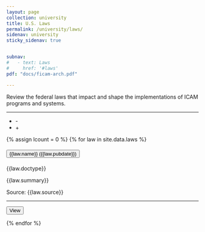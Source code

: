 ```yaml
---
layout: page
collection: university
title: U.S. Laws
permalink: /university/laws/
sidenav: university
sticky_sidenav: true


subnav:
#   - text: Laws
#     href: '#laws'
pdf: "docs/ficam-arch.pdf"

---
```


Review the federal laws that impact and shape the implementations of ICAM programs and systems.

<hr/>
<ul class="gsa-expand-collapse-group" title="Expand or Collapse All" aria-label="Expand or Collapse All">
  <li class="gsa-collapse-button" onclick="collapseToggle()" title="Collapse All" aria-label="Collapse All" tabindex=0>   -   </li>
  <li class="gsa-expand-button" onclick="expandToggle()" title="Expand All" aria-label="Expand All" tabindex=0>   +   </li>
</ul>
{% assign lcount = 0 %}
{% for law in site.data.laws %}
<div class="usa-accordion usa-accordion--bordered">
  <h4 class="usa-accordion__heading">
    <button type="button" class="usa-accordion__button gsa-normal-text gsa-target-accordion-header" aria-expanded="{{law.expanded}}" aria-controls="gsa-{{forloop.index}}">
      {{law.name}} ({{law.pubdate}})
    </button>
  </h4>
  <div id="gsa-{{forloop.index}}" class="usa-accordion__content usa-prose gsa-target-accordion-content-area">
    <p>
        <div class="display-flex flex-column flex-align-end">
          <span class="usa-tag">{{law.doctype}}</span>
        </div>
        <p>{{law.summary}}</p>
        <div class="display-flex flex-column flex-align-end">
            <span class="gsa-source">Source: {{law.source}}</span>
        </div>
        <hr/>
        <div class="display-flex flex-column flex-align-end">
        <a href="{{law.url}}" target="{{law.target}}" rel="noopener noreferrer">
            <button class="usa-button">View</button>
        </a>
        </div>
    </p>
  </div>
</div>
{% endfor %}